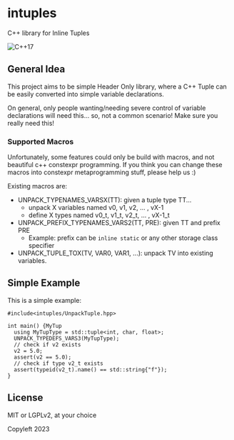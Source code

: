 # intuples

C++ library for Inline Tuples

![C++17](https://img.shields.io/badge/std-c%2B%2B17-blue)

## General Idea

This project aims to be simple Header Only library, where a C++ Tuple
can be easily converted into simple variable declarations.

On general, only people wanting/needing severe control of variable 
declarations will need this... so, not a common scenario! 
Make sure you really need this!

### Supported Macros

Unfortunately, some features could only be build with macros,
and not beautiful c++ constexpr programming.
If you think you can change these macros into constexpr metaprogramming stuff,
please help us :)

Existing macros are:

- UNPACK_TYPENAMES_VARSX(TT): given a tuple type TT...
   * unpack X variables named v0, v1, v2, ... , vX-1
   * define X types named v0_t, v1_t, v2_t, ... , vX-1_t
- UNPACK_PREFIX_TYPENAMES_VARS2(TT, PRE): given TT and prefix PRE
   * Example: prefix can be `inline static` or any other storage class specifier
- UNPACK_TUPLE_TOX(TV, VAR0, VAR1, ...): unpack TV into existing variables.

## Simple Example

This is a simple example:

```{.cpp}
#include<intuples/UnpackTuple.hpp>

int main() {MyTup
  using MyTupType = std::tuple<int, char, float>;
  UNPACK_TYPEDEFS_VARS3(MyTupType);
  // check if v2 exists
  v2 = 5.0;
  assert(v2 == 5.0);
  // check if type v2_t exists
  assert(typeid(v2_t).name() == std::string{"f"});
}
```

## License

MIT or LGPLv2, at your choice

Copyleft 2023
